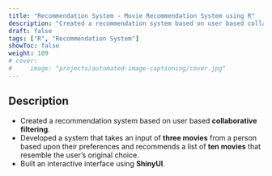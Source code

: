 ```yaml
---
title: "Recommendation System - Movie Recommendation System using R"
description: "Created a recommendation system based on user based collaborative filtering"
draft: false
tags: ["R", "Recommendation System"]
showToc: false
weight: 109
# cover:
#     image: "projects/automated-image-captioning/cover.jpg"
--- 
```

<!-- ### 🔗 [Github](https://github.com/kartikrawool/sentiment_analysis) -->

## Description
- Created a recommendation system based on user based **collaborative filtering**.
- Developed a system that takes an input of **three movies** from a person based upon their preferences and recommends a list of **ten movies** that resemble the user’s original choice.
- Built an interactive interface using **ShinyUI**.